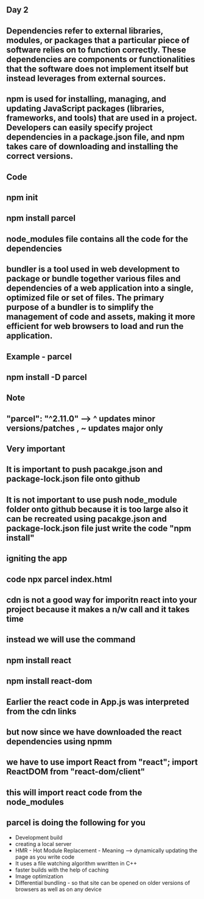 ## **Day 2**

## Dependencies refer to external libraries, modules, or packages that a particular piece of software relies on to function correctly. These dependencies are components or functionalities that the software does not implement itself but instead leverages from external sources.

## npm is used for installing, managing, and updating JavaScript packages (libraries, frameworks, and tools) that are used in a project. Developers can easily specify project dependencies in a package.json file, and npm takes care of downloading and installing the correct versions.

## Code
## npm init
## npm install parcel
## node_modules file contains all the code for the dependencies

## bundler is a tool used in web development to package or bundle together various files and dependencies of a web application into a single, optimized file or set of files. The primary purpose of a bundler is to simplify the management of code and assets, making it more efficient for web browsers to load and run the application.
## Example - parcel
## npm install -D parcel
## Note 
## "parcel": "^2.11.0" --> ^ updates minor versions/patches , ~ updates major only

## Very important
## It is important to push pacakge.json and package-lock.json file onto github
## It is not important to use push node_module folder onto github because it is too large also it can be recreated using pacakge.json and package-lock.json file just write the code "npm install"

## igniting the app
## code npx parcel index.html 

## cdn is not a good way for imporitn react into your project because it makes a n/w call and it takes time
## instead we will use the command 
## npm install react
## npm install react-dom

## Earlier the react code in App.js was interpreted from the cdn links
## but now since we have downloaded the react dependencies using npmm
## we have to use import React from "react"; import ReactDOM from "react-dom/client"
## this will import react code from the node_modules

## parcel is doing the following for you
- Development build
- creating a local server
- HMR - Hot Module Replacement - Meaning --> dynamically updating the page as you write code
- It uses a file watching algorithm wwritten in C++
- faster builds with the help of caching
- Image optimization
- Differential bundling - so that site can be opened on older versions of browsers as well as on any device






